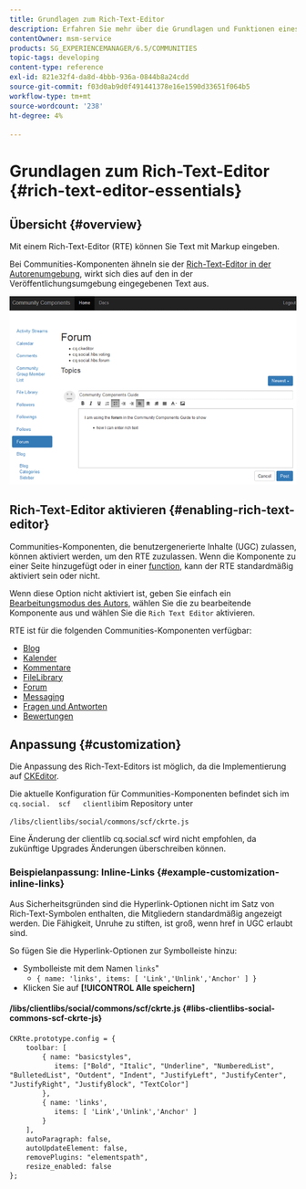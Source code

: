 ```yaml
---
title: Grundlagen zum Rich-Text-Editor
description: Erfahren Sie mehr über die Grundlagen und Funktionen eines Rich-Text-Editors, mit dem Sie Text mit Markup eingeben können.
contentOwner: msm-service
products: SG_EXPERIENCEMANAGER/6.5/COMMUNITIES
topic-tags: developing
content-type: reference
exl-id: 821e32f4-da8d-4bbb-936a-0844b8a24cdd
source-git-commit: f03d0ab9d0f491441378e16e1590d33651f064b5
workflow-type: tm+mt
source-wordcount: '238'
ht-degree: 4%

---
```


# Grundlagen zum Rich-Text-Editor {#rich-text-editor-essentials}

## Übersicht {#overview}

Mit einem Rich-Text-Editor (RTE) können Sie Text mit Markup eingeben.

Bei Communities-Komponenten ähneln sie der [Rich-Text-Editor in der Autorenumgebung](../../help/sites-authoring/rich-text-editor.md), wirkt sich dies auf den in der Veröffentlichungsumgebung eingegebenen Text aus.

![Rich-Text-Editor](assets/rich-text-editor.png)

## Rich-Text-Editor aktivieren {#enabling-rich-text-editor}

Communities-Komponenten, die benutzergenerierte Inhalte (UGC) zulassen, können aktiviert werden, um den RTE zuzulassen. Wenn die Komponente zu einer Seite hinzugefügt oder in einer [function](functions.md), kann der RTE standardmäßig aktiviert sein oder nicht.

Wenn diese Option nicht aktiviert ist, geben Sie einfach ein [Bearbeitungsmodus des Autors](sites-console.md#authoring-site-content), wählen Sie die zu bearbeitende Komponente aus und wählen Sie die `Rich Text Editor` aktivieren.

RTE ist für die folgenden Communities-Komponenten verfügbar:

* [Blog](blog-feature.md)
* [Kalender](calendar.md)
* [Kommentare](comments.md)
* [FileLibrary](file-library.md)
* [Forum](forum.md)
* [Messaging](configure-messaging.md)
* [Fragen und Antworten](working-with-qna.md)
* [Bewertungen](reviews.md)

## Anpassung {#customization}

Die Anpassung des Rich-Text-Editors ist möglich, da die Implementierung auf [CKEditor](https://ckeditor.com/).

Die aktuelle Konfiguration für Communities-Komponenten befindet sich im `cq.social.  scf   clientlib`im Repository unter

`/libs/clientlibs/social/commons/scf/ckrte.js`

Eine Änderung der clientlib cq.social.scf wird nicht empfohlen, da zukünftige Upgrades Änderungen überschreiben können.

### Beispielanpassung: Inline-Links {#example-customization-inline-links}

Aus Sicherheitsgründen sind die Hyperlink-Optionen nicht im Satz von Rich-Text-Symbolen enthalten, die Mitgliedern standardmäßig angezeigt werden. Die Fähigkeit, Unruhe zu stiften, ist groß, wenn href in UGC erlaubt sind.

So fügen Sie die Hyperlink-Optionen zur Symbolleiste hinzu:

* Symbolleiste mit dem Namen `links`&quot;
   * `{ name: 'links', items: [ 'Link','Unlink','Anchor' ] }`
* Klicken Sie auf **[!UICONTROL Alle speichern]**

#### /libs/clientlibs/social/commons/scf/ckrte.js {#libs-clientlibs-social-commons-scf-ckrte-js}

```
CKRte.prototype.config = {
    toolbar: [
        { name: "basicstyles",
           items: ["Bold", "Italic", "Underline", "NumberedList", "BulletedList", "Outdent", "Indent", "JustifyLeft", "JustifyCenter", "JustifyRight", "JustifyBlock", "TextColor"]
        },
        { name: 'links',
           items: [ 'Link','Unlink','Anchor' ]
        }
    ],
    autoParagraph: false,
    autoUpdateElement: false,
    removePlugins: "elementspath",
    resize_enabled: false
};
```
